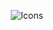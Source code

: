 <p align="center">
  <img src="https://skillicons.dev/icons?i=py,ts,js" alt="Icons"/>
</p>
<p align="center">
  <img src="https://github-readme-stats.vercel.app/api/?username=gangrape&title_color=ffffff&text_color=ffffff&show_icons=true&bg_color=00000000&hide_border=true&icon_color=ffffff&hide_title=true&count_private=true" alt="GitHub Stats
    
</p>
